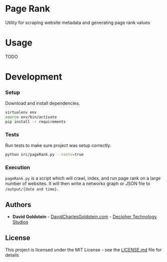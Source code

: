 # Page Rank

Utility for scraping website metadata and generating page rank values

# Usage

TODO

# Development

### Setup

Download and install dependencies.

```sh
virtualenv env
source env/bin/activate
pip install -r requirements
```

### Tests

Run tests to make sure project was setup correctly.

```sh
python src/pageRank.py --tests=true
```


### Execution

`pageRank.py` is a script which will crawl, index, and run page rank on a large number of websites. It will then write a networkx graph or JSON file to `/output/{date and time}`.

## Authors

* **David Goldstein** - [DavidCharlesGoldstein.com](http://www.davidcharlesgoldstein.com/?github-pagerank) - [Decipher Technology Studios](http://deciphernow.com/)

## License

This project is licensed under the MIT License - see the [LICENSE.md](LICENSE.md) file for details
